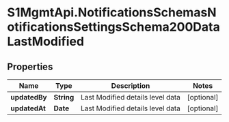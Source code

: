 # S1MgmtApi.NotificationsSchemasNotificationsSettingsSchema200DataLastModified

## Properties
Name | Type | Description | Notes
------------ | ------------- | ------------- | -------------
**updatedBy** | **String** | Last Modified details level data | [optional] 
**updatedAt** | **Date** | Last Modified details level data | [optional] 


